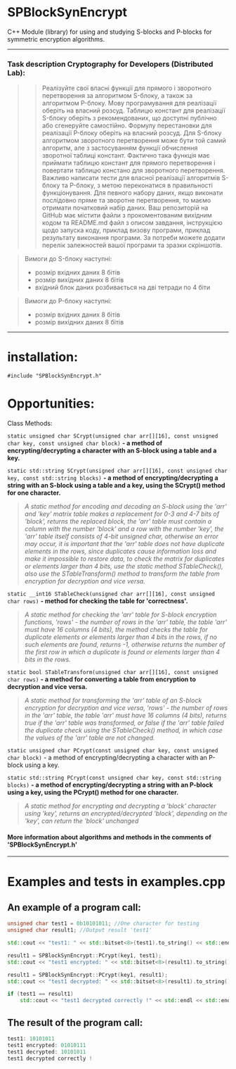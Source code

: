 # SPBlockSynEncrypt
C++ Module (library) for using and studying S-blocks and P-blocks for symmetric encryption algorithms.
____
### Task description Cryptography for Developers (Distributed Lab):
>> Реалізуйте свої власні функції для прямого і зворотного перетворення за алгоритмом S-блоку, а також за алгоритмом P-блоку. Мову програмування для реалізації оберіть на власний розсуд. Таблицю констант для реалізації S-блоку оберіть з рекомендованих, що доступні публічно або сгенеруйте самостійно. Формулу перестановки для реалізації P-блоку оберіть на власний розсуд.
Для S-блоку алгоритмом зворотного перетворення може бути той самий алгоритм, але з застосуванням функції обчислення зворотної таблиці констант. Фактично така функція має приймати таблицю констант для прямого перетворення і повертати таблицю констано для зворотного перетворення.
Важливо написати тести для власної реалізації алгоритмів S-блоку та P-блоку, з метою переконатися в правильності функціонування. Для певного набору даних, якщо виконати послідовно пряме та зворотне перетворення, то маємо отримати початковий набір даних.
Ваш репозиторій на GitHub має містити файли з прокоментованим вихідним кодом та README.md файл з описом завдання, інструкцією щодо запуска коду, приклад визову програми, приклад результату виконання програми. За потреби можете додати перелік залежностей вашої програми та зразки скріншотів.

> Вимоги до S-блоку наступні:
> * розмір вхідних даних 8 бітів
> * розмір вихідних даних 8 бітів
> * вхідний блок даних розбивається на дві тетради по 4 біти

> Вимоги до P-блоку наступні:
> * розмір вхідних даних 8 бітів
> * розмір вихідних даних 8 бітів

____
# installation:

`#include "SPBlockSynEncrypt.h"`

# Opportunities:

Class Methods:

`static unsigned char SCrypt(unsigned char arr[][16], const unsigned char key, const unsigned char block)` __- a method of encrypting/decrypting a character with an S-block using a table and a key.__

`static std::string SCrypt(unsigned char arr[][16], const unsigned char key, const std::string blocks)` __- a method of encrypting/decrypting a string with an S-block using a table and a key, using the SCrypt() method for one character.__

> _A static method for encoding and decoding an S-block using the 'arr' and 'key' matrix table makes a replacement for 0-3 and 4-7 bits of 'block', returns the replaced block, the 'arr' table must contain a column with the number 'block' and a row with the number 'key', the 'arr' table itself consists of 4-bit unsigned char, otherwise an error may occur, it is important that the 'arr' table does not have duplicate elements in the rows, since duplicates cause information loss and make it impossible to restore data, to check the matrix for duplicates or elements larger than 4 bits, use the static method STableCheck(), also use the STableTransform() method to transform the table from encryption for decryption and vice versa._

`static __int16 STableCheck(unsigned char arr[][16], const unsigned char rows)` __- method for checking the table for 'correctness'.__

> _A static method for checking the 'arr' table for S-block encryption functions, 'rows' - the number of rows in the 'arr' table, the table 'arr' must have 16 columns (4 bits), the method checks the table for duplicate elements or elements larger than 4 bits in the rows, if no such elements are found, returns -1, otherwise returns the number of the first row in which a duplicate is found or elements larger than 4 bits in the rows._

`static bool STableTransform(unsigned char arr[][16], const unsigned char rows)` __- a method for converting a table from encryption to decryption and vice versa.__

> _A static method for transforming the 'arr' table of an S-block encryption for decryption and vice versa, 'rows' - the number of rows in the 'arr' table, the table 'arr' must have 16 columns (4 bits), returns true if the 'arr' table was transformed, or false if the 'arr' table failed the duplicate check using the STableCheck() method, in which case the values of the 'arr' table are not changed._

`static unsigned char PCrypt(const unsigned char key, const unsigned char block)` - a method of encrypting/decrypting a character with an P-block using a key.

`static std::string PCrypt(const unsigned char key, const std::string blocks)` __- a method of encrypting/decrypting a string with an P-block using a key, using the PCrypt() method for one character.__

> _A static method for encrypting and decrypting a 'block' character using 'key', returns an encrypted/decrypted 'block', depending on the 'key', can return the 'block' unchanged_

#### More information about algorithms and methods in the comments of 'SPBlockSynEncrypt.h'
____
# Examples and tests in examples.cpp

## An example of a program call:
```c++
unsigned char test1 = 0b10101011; //One character for testing
unsigned char result1; //Output result 'test1'

std::cout << "test1: " << std::bitset<8>(test1).to_string() << std::endl;

result1 = SPBlockSynEncrypt::PCrypt(key1, test1);
std::cout << "test1 encrypted: " << std::bitset<8>(result1).to_string() << std::endl;

result1 = SPBlockSynEncrypt::PCrypt(key1, result1);
std::cout << "test1 decrypted: " << std::bitset<8>(result1).to_string() << std::endl;

if (test1 == result1)
	std::cout << "test1 decrypted correctly !" << std::endl << std::endl;
```
## The result of the program call:
```c++
test1: 10101011
test1 encrypted: 01010111
test1 decrypted: 10101011
test1 decrypted correctly !
```
